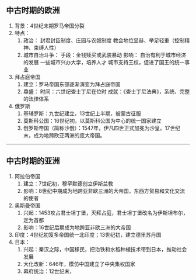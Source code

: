 ## 中古时期的欧洲
1. 背景：4世纪末期罗马帝国分裂
2. 特点：
	1. 政治：
		封君封臣制度、庄园与农奴制度
	  教会地位显赫、举足轻重（控制精神、束缚人性）
   2. 城市自治斗争：
	   手段：金钱赎买或武装暴动
	影响：
	 自治有利于城市经济的发展
	  一些城市兴办大学，培养人才
   城市支持王权，促进了国王的统一事业
3. 拜占庭帝国
	1. 建立：罗马帝国东部逐渐演变为拜占庭帝国
	 2. 鼎盛：
		 时间：六世纪查士丁尼在位时
		   成就：《查士丁尼法典》，系统、完整的法律体系
4. 俄罗斯
	1. 基辅罗斯：九世纪建立，13世纪上半期，被蒙古征服
	 2. 莫斯科公国：16世纪初，以莫斯科公国为中心的统一国家建立
	  3. 俄罗斯帝国（简称沙俄）：1547年，伊凡四世正式加冕为沙皇。17世纪末，成为地跨欧亚两洲的庞大帝国。
---
## 中古时期的亚洲
1. 阿拉伯帝国
	1. 建立：7世纪初，穆罕默德创立伊斯兰教
	 2. 影响：8世纪中期成为地跨亚非欧三洲的大帝国，东西方贸易和文化交流的使者
2. 奥斯曼帝国
	 1. 兴起：1453攻占君士坦丁堡，灭拜占庭，君士坦丁堡改名为伊斯坦布尔，定为首都
	  2. 影响：16世纪后期成为地跨亚非欧三洲的大帝国
3. 印度：4世纪初笈多帝国统一北印度；13世纪初，建立德里苏丹国
4. 日本：
	1. 兴起：秦汉之际，中国移民，把治铁和水稻种植技术带到日本，推动社会发展
	 2. 大化改新：646年，模仿中国建立了中央集权国家
	  3. 幕府统治：12世纪末，